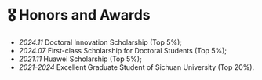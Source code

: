 # 🎖 Honors and Awards
- *2024.11* Doctoral Innovation Scholarship (Top 5%);
- *2024.07* First-class Scholarship for Doctoral Students (Top 5%);
- *2021.11* Huawei Scholarship (Top 5%);
- *2021-2024* Excellent Graduate Student of Sichuan University (Top 20%).